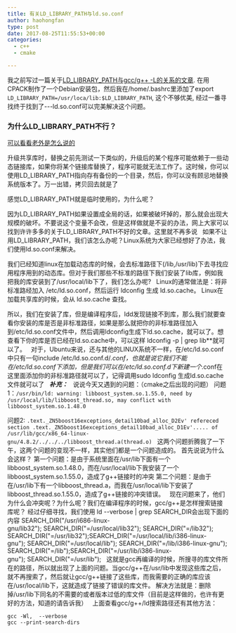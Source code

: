 ```yaml
---
title: 有关LD_LIBRARY_PATH与ld.so.conf
author: haohongfan
type: post
date: 2017-08-25T11:55:53+00:00
categories:
  - c++
  - cmake

---
```


我之前写过一篇关于[LD_LIBRARY_PATH与gcc/g++ -L的关系的文章](http://www.jianshu.com/p/f0f4700d5611). 在用CPACK制作了一个Debian安装包，然后我在/home/.bashrc里添加了export `LD_LIBRARY_PATH=/usr/loca/lib:$LD_LIBRARY_PATH`, 这个不够优美, 经过一番寻找终于找到了---ld.so.conf可以完美解决这个问题。
 
### 为什么LD_LIBRARY_PATH不行？

[可以看看老外是怎么说的](http://xahlee.info/UnixResource_dir/_/ldpath.html)

升级共享库时，替换之前先测试一下类似的，升级后的某个程序可能依赖于一些动态链接库，如果你将某个链接库替换了，程序可能就无法工作了。这时候，你可以使用LD_LIBRARY_PATH指向存有备份的一个目录，然后，你可以没有顾忌地替换系统版本了。万一出错，拷贝回去就是了

感觉LD_LIBRARY_PATH就是临时使用的，为什么呢？

因为LD_LIBRARY_PATH如果设置成全局的话，如果被破坏掉的，那么就会出现大规模的破坏。不要说这个变量不会改，但是这样做就是不妥的办法，网上大家可以找到许许多多的关于LD_LIBRARY_PATH不好的文章。这里就不再多说
 
如果不让用LD_LIBRARY_PATH，我们该怎么办呢？Linux系统为大家已经想好了办法，我们使用ld.so.conf来解决。

我们已经知道linux在加载动态库的时候，会去标准路径下(/lib,/usr/lib)下去寻找应用程序用到的动态库。但对于我们那些不标准的路径下我们安装了lib库，例如我把我的库安装到了/usr/local/lib下了，我们怎么办呢?
 
Linux的通常做法是：将非标准路经加入 /etc/ld.so.conf，然后运行 ldconfig 生成 ld.so.cache。 Linux在加载共享库的时候，会从 ld.so.cache 查找。

所以，我们在安装了库，但是编译程序后，ldd发现链接不到库，那么我们就要查看你安装的库是否是非标准路径，如果是那么就把你的非标准路径加入到/etc/ld.so.conf文件中，然后调用ldconfig生成下ld.so.cache，就可以了。想查看下你的库是否已经在ld.so.cache中，可以这样 ldconfig -p | grep lib**就可以了。
 
对于，Ubuntu来说，还与其他的LINUX系统不一样，在/etc/ld.so.conf中只有一句include /etc/ld.so.conf.d/*.conf，也就是说它我们不能在/etc/ld.so.conf下添加，但是我们可以在/etc/ld.so.conf.d下新建一个*.conf在这里面添加你的非标准路径就可以了，记得调用sudo ldconfig 生成ld.so.cache文件就可以了
 
***补充：***
 
说说今天又遇到的问题：（cmake之后出现的问题）
问题1：`/usr/bin/ld: warning: libboost_system.so.1.55.0, need by /usr/local/lib/libboost_thread.so, may conflict with libboost_system.so.1.48.0`

问题2: `.text._ZN5boost16exceptions_detail10bad_alloc_D2Ev' refereced section .text._ZN5boost16exceptions_detail10bad_alloc_D1Ev'..... of /usr/lib/gcc/x86_64-linux-gnu/4.8.2/../../../libboost_thread.a(thread.o)`
 
这两个问题折腾我了一下午，这两个问题的变现不一样，其实他们都是一个问题造成的。
首先说说为什么会这样？
第一个问题：是由于系统里面在/usr/lib下面有一个libboost_system.so.1.48.0，而在/usr/local/lib下我安装了一个libboost_system.so.1.55.0，造成了g++链接时的冲突
第二个问题：是由于在/usr/lib下有一个libboost_thread.a，而我在/usr/local/lib下安装了libboost_thread.so.1.55.0，造成了g++链接的冲突错误。
 
现在问题来了，他们为什么会冲突呢？为什么呢？我们在编译程序的时候，gcc/g++是怎样搜索链接库呢？
经过仔细寻找，我们使用 ld --verbose | grep SEARCH_DIR会出现下面的内容
SEARCH_DIR("/usr/i686-linux-gnu/lib32"); SEARCH_DIR("=/usr/local/lib32"); SEARCH_DIR("=/lib32"); SEARCH_DIR("=/usr/lib32");SEARCH_DIR("=/usr/local/lib/i386-linux-gnu"); SEARCH_DIR("=/usr/local/lib"); SEARCH_DIR("=/lib/i386-linux-gnu"); SEARCH_DIR("=/lib");SEARCH_DIR("=/usr/lib/i386-linux-gnu"); SEARCH_DIR("=/usr/lib");
 
这就是gcc再编译的时候，所搜寻的库文件所在的路径，所以就出现了上面的问题。当gcc/g++在/usr/lib中发现这些库之后，就不再搜索了，然后就让gcc/g++链接了这些库，而我需要的正确的库应该在/usr/local/lib下，这就造成了链接了错误的库文件。
解决方法就是：删除掉/usr/lib下同名的不需要的或者版本过低的库文件（目前是这样做的，也许有更好的方法，知道的请告诉我）
 
上面查看gcc/g++/ld搜索路径还有其他方法：
``` 
gcc -Wl,  --verbose 
gcc --print-search-dirs
```